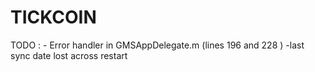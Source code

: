 #  TICKCOIN

TODO :
    - Error handler in GMSAppDelegate.m (lines 196 and 228 )
    -last sync date lost across restart

